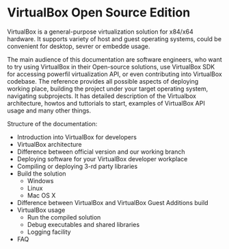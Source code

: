 # VirtualBox Open Source Edition
VirtualBox is a general-purpose virtualization solution for x84/x64 hardware. It supports variety of host and guest operating systems, could be convenient for desktop, sevrer or embedde usage.

The main audience of this documentation are software engineers, who want to try using VirtualBox in their Open-source solutions, use VirtualBox SDK for accessing powerfil virtualization API, or even contributing into VirtualBox codebase. The reference provides all possible aspects of deploying working place, building the project under your target operating system, navigating subprojects. It has detailed description of the Virtualbox architecture, howtos and tuttorials to start, examples of VirtualBox API usage and many other things.

Structure of the documentation:
* Introduction into VirtualBox for developers
* VirtualBox architecture
* Difference between official version and our working branch
* Deploying software for your VirtualBox developer workplace
* Compiling or deploying 3-rd party libraries
* Build the solution
    * Windows
    * Linux
    * Mac OS X
* Difference between VirtualBox and VirtualBox Guest Additions build
* VirtualBox usage
    * Run the compiled solution
    * Debug executables and shared libraries
    * Logging facility
* FAQ
